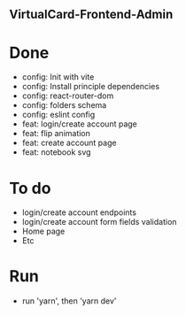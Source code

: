 ## VirtualCard-Frontend-Admin

# Done
- config: Init with vite
- config: Install principle dependencies
- config: react-router-dom
- config: folders schema
- config: eslint config
- feat: login/create account page
- feat: flip animation
- feat: create account page
- feat: notebook svg

# To do
- login/create account endpoints
- login/create account form fields validation
- Home page
- Etc

# Run
- run 'yarn', then 'yarn dev'